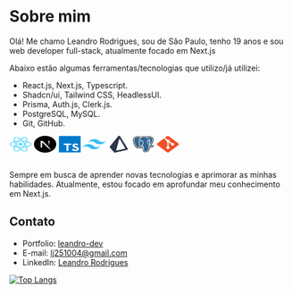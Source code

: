 # Sobre mim

Olá! Me chamo Leandro Rodrigues, sou de São Paulo, tenho 19 anos e sou web developer full-stack, atualmente focado em Next.js

Abaixo estão algumas ferramentas/tecnologias que utilizo/já utilizei:

- React.js, Next.js, Typescript.
- Shadcn/ui, Tailwind CSS, HeadlessUI.
- Prisma, Auth.js, Clerk.js.
- PostgreSQL, MySQL.
- Git, GitHub.

<div valign="top">
  <img align="center" alt="React.js" height="30" width="40" src="https://raw.githubusercontent.com/devicons/devicon/master/icons/react/react-original.svg">
  <img align="center" alt="Next.Js" height="30" width="40" src="https://raw.githubusercontent.com/devicons/devicon/master/icons/nextjs/nextjs-original.svg">
  <img align="center" alt="Typescript" height="30" width="40" src="https://raw.githubusercontent.com/devicons/devicon/master/icons/typescript/typescript-plain.svg">
  <img align="center" alt="Tailwindcss" height="30" width="40" src="https://raw.githubusercontent.com/devicons/devicon/master/icons/tailwindcss/tailwindcss-original.svg">
  <img align="center" alt="Prisma" height="30" width="40" src="https://raw.githubusercontent.com/devicons/devicon/master/icons/prisma/prisma-original.svg">
  <img align="center" alt="Prisma" height="30" width="40" src="https://raw.githubusercontent.com/devicons/devicon/master/icons/postgresql/postgresql-original.svg">
  <img align="center" alt="git" height="30" width="40" src="https://raw.githubusercontent.com/devicons/devicon/master/icons/git/git-original.svg">
</div>

</br>

Sempre em busca de aprender novas tecnologias e aprimorar as minhas habilidades. Atualmente, estou focado em aprofundar meu conhecimento em Next.js.

## Contato

- Portfolio: [leandro-dev](https://leandro-dev.vercel.app/)
- E-mail: [lj251004@gmail.com](mailto:lj251004@gmail.com)
- LinkedIn: [Leandro Rodrigues](https://www.linkedin.com/in/lrbertalhia/)

[![Top Langs](https://github-readme-stats.vercel.app/api/top-langs/?username=leandrordg&layout=compact&theme=dracula)](https://github.com/leandrordg/leandrordg)
